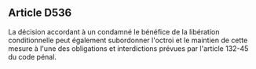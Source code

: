 Article D536
----
La décision accordant à un condamné le bénéfice de la libération conditionnelle
peut également subordonner l'octroi et le maintien de cette mesure à l'une des
obligations et interdictions prévues par l'article 132-45 du code pénal.
